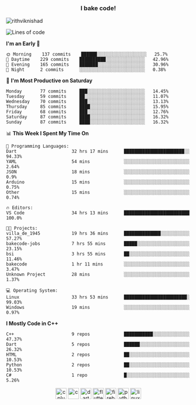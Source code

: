 <h3 align="center">I bake code!</h3>

<p align="left"> <img src="https://komarev.com/ghpvc/?username=rithviknishad" alt="rithviknishad" /> </p>

<!--START_SECTION:waka-->
![Lines of code](https://img.shields.io/badge/From%20Hello%20World%20I%27ve%20Written-23.3%20million%20lines%20of%20code-blue)

**I'm an Early 🐤** 

```text
🌞 Morning    137 commits    ██████░░░░░░░░░░░░░░░░░░░   25.7% 
🌆 Daytime    229 commits    ██████████░░░░░░░░░░░░░░░   42.96% 
🌃 Evening    165 commits    ███████░░░░░░░░░░░░░░░░░░   30.96% 
🌙 Night      2 commits      ░░░░░░░░░░░░░░░░░░░░░░░░░   0.38%

```
📅 **I'm Most Productive on Saturday** 

```text
Monday       77 commits     ███░░░░░░░░░░░░░░░░░░░░░░   14.45% 
Tuesday      59 commits     ██░░░░░░░░░░░░░░░░░░░░░░░   11.07% 
Wednesday    70 commits     ███░░░░░░░░░░░░░░░░░░░░░░   13.13% 
Thursday     85 commits     ████░░░░░░░░░░░░░░░░░░░░░   15.95% 
Friday       68 commits     ███░░░░░░░░░░░░░░░░░░░░░░   12.76% 
Saturday     87 commits     ████░░░░░░░░░░░░░░░░░░░░░   16.32% 
Sunday       87 commits     ████░░░░░░░░░░░░░░░░░░░░░   16.32%

```


📊 **This Week I Spent My Time On** 

```text
💬 Programming Languages: 
Dart                     32 hrs 17 mins      ███████████████████████░░   94.33% 
YAML                     54 mins             ░░░░░░░░░░░░░░░░░░░░░░░░░   2.64% 
JSON                     18 mins             ░░░░░░░░░░░░░░░░░░░░░░░░░   0.9% 
Arduino                  15 mins             ░░░░░░░░░░░░░░░░░░░░░░░░░   0.75% 
Other                    15 mins             ░░░░░░░░░░░░░░░░░░░░░░░░░   0.74%

🔥 Editors: 
VS Code                  34 hrs 13 mins      █████████████████████████   100.0%

🐱‍💻 Projects: 
villa_de_1945            19 hrs 36 mins      ██████████████░░░░░░░░░░░   57.27% 
bakecode-jobs            7 hrs 55 mins       █████░░░░░░░░░░░░░░░░░░░░   23.15% 
bsi                      3 hrs 55 mins       ██░░░░░░░░░░░░░░░░░░░░░░░   11.46% 
bakecode                 1 hr 11 mins        ░░░░░░░░░░░░░░░░░░░░░░░░░   3.47% 
Unknown Project          28 mins             ░░░░░░░░░░░░░░░░░░░░░░░░░   1.37%

💻 Operating System: 
Linux                    33 hrs 53 mins      ████████████████████████░   99.03% 
Windows                  19 mins             ░░░░░░░░░░░░░░░░░░░░░░░░░   0.97%

```

**I Mostly Code in C++** 

```text
C++                      9 repos             ███████████░░░░░░░░░░░░░░   47.37% 
Dart                     5 repos             ██████░░░░░░░░░░░░░░░░░░░   26.32% 
HTML                     2 repos             ██░░░░░░░░░░░░░░░░░░░░░░░   10.53% 
Python                   2 repos             ██░░░░░░░░░░░░░░░░░░░░░░░   10.53% 
C#                       1 repo              █░░░░░░░░░░░░░░░░░░░░░░░░   5.26%

```



<!--END_SECTION:waka-->

<p align="center">
  <img src="https://devicons.github.io/devicon/devicon.git/icons/cplusplus/cplusplus-original.svg" alt="cplusplus" width="30" height="30"/>
  <img src="https://devicons.github.io/devicon/devicon.git/icons/c/c-original.svg" alt="c" width="30" height="30"/>
  <img src="https://www.vectorlogo.zone/logos/dartlang/dartlang-icon.svg" alt="dart" width="30" height="30"/>
  <img src="https://www.vectorlogo.zone/logos/flutterio/flutterio-icon.svg" alt="flutter" width="30" height="30"/> 
  <img src="https://www.vectorlogo.zone/logos/firebase/firebase-icon.svg" alt="firebase" width="30" height="30"/> 
  <img src="https://devicons.github.io/devicon/devicon.git/icons/python/python-original.svg" alt="python" width="30" height="30"/> 
  <img src="https://devicons.github.io/devicon/devicon.git/icons/linux/linux-original.svg" alt="linux" width="30" height="30"/> 
</p>
